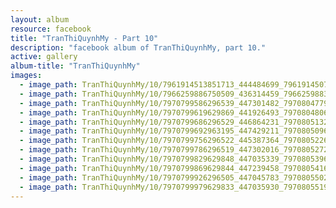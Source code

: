 ```yaml
---
layout: album
resource: facebook
title: "TranThiQuynhMy - Part 10"
description: "facebook album of TranThiQuynhMy, part 10."
active: gallery
album-title: "TranThiQuynhMy"
images:
  - image_path: TranThiQuynhMy/10/7961914513851713_444484699_7961914507185047_500463112161390078_n.jpg
  - image_path: TranThiQuynhMy/10/7966259886750509_436314459_7966259883417176_8062057386397258704_n.jpg
  - image_path: TranThiQuynhMy/10/7970799586296539_447301482_7970804779629353_4428922439429469683_n.jpg
  - image_path: TranThiQuynhMy/10/7970799619629869_441926493_7970804806296017_562898372656654060_n.jpg
  - image_path: TranThiQuynhMy/10/7970799686296529_446864231_7970805132962651_6432007375346003919_n.jpg
  - image_path: TranThiQuynhMy/10/7970799692963195_447429211_7970805096295988_6113911617501637507_n.jpg
  - image_path: TranThiQuynhMy/10/7970799756296522_445387364_7970805226295975_2989306777426278047_n.jpg
  - image_path: TranThiQuynhMy/10/7970799786296519_447302016_7970805272962637_8607378452738939266_n.jpg
  - image_path: TranThiQuynhMy/10/7970799829629848_447035339_7970805396295958_7046993076124207855_n.jpg
  - image_path: TranThiQuynhMy/10/7970799869629844_447239458_7970805416295956_3128333424569913288_n.jpg
  - image_path: TranThiQuynhMy/10/7970799926296505_447045783_7970805502962614_7135547400808547052_n.jpg
  - image_path: TranThiQuynhMy/10/7970799979629833_447035930_7970805519629279_8267645903409970938_n.jpg
---
```

